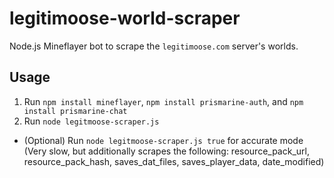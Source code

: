 # legitimoose-world-scraper
Node.js Mineflayer bot to scrape the `legitimoose.com` server's worlds.

## Usage

1. Run `npm install mineflayer`, `npm install prismarine-auth`, and `npm install prismarine-chat`
2. Run `node legitmoose-scraper.js`
 - (Optional) Run `node legitmoose-scraper.js true` for accurate mode (Very slow, but additionally scrapes the following: resource_pack_url, resource_pack_hash, saves_dat_files, saves_player_data, date_modified)
